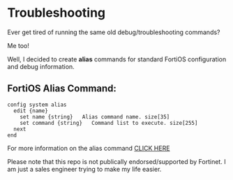 # Troubleshooting

Ever get tired of running the same old debug/troubleshooting commands?

Me too!

Well, I decided to create **alias** commands for standard FortiOS configuration and debug information. 

## FortiOS Alias Command:
```
config system alias
  edit {name}
    set name {string}   Alias command name. size[35]
    set command {string}   Command list to execute. size[255]
  next
end
```
For more information on the alias command [CLICK HERE](https://docs.fortinet.com/document/fortigate/6.0.5/cli-reference/991461/system-alias)

<aside class="warning">
Please note that this repo is not publically endorsed/supported by Fortinet. I am just a sales engineer trying to make my life easier.
</aside>
